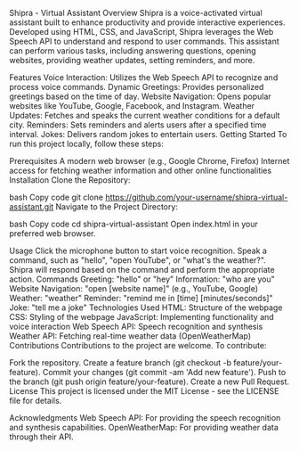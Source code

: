 Shipra - Virtual Assistant
Overview
Shipra is a voice-activated virtual assistant built to enhance productivity and provide interactive experiences. Developed using HTML, CSS, and JavaScript, Shipra leverages the Web Speech API to understand and respond to user commands. This assistant can perform various tasks, including answering questions, opening websites, providing weather updates, setting reminders, and more.

Features
Voice Interaction: Utilizes the Web Speech API to recognize and process voice commands.
Dynamic Greetings: Provides personalized greetings based on the time of day.
Website Navigation: Opens popular websites like YouTube, Google, Facebook, and Instagram.
Weather Updates: Fetches and speaks the current weather conditions for a default city.
Reminders: Sets reminders and alerts users after a specified time interval.
Jokes: Delivers random jokes to entertain users.
Getting Started
To run this project locally, follow these steps:

Prerequisites
A modern web browser (e.g., Google Chrome, Firefox)
Internet access for fetching weather information and other online functionalities
Installation
Clone the Repository:

bash
Copy code
git clone https://github.com/your-username/shipra-virtual-assistant.git
Navigate to the Project Directory:

bash
Copy code
cd shipra-virtual-assistant
Open index.html in your preferred web browser.

Usage
Click the microphone button to start voice recognition.
Speak a command, such as "hello", "open YouTube", or "what's the weather?".
Shipra will respond based on the command and perform the appropriate action.
Commands
Greeting: "hello" or "hey"
Information: "who are you"
Website Navigation: "open [website name]" (e.g., YouTube, Google)
Weather: "weather"
Reminder: "remind me in [time] [minutes/seconds]"
Joke: "tell me a joke"
Technologies Used
HTML: Structure of the webpage
CSS: Styling of the webpage
JavaScript: Implementing functionality and voice interaction
Web Speech API: Speech recognition and synthesis
Weather API: Fetching real-time weather data (OpenWeatherMap)
Contributions
Contributions to the project are welcome. To contribute:

Fork the repository.
Create a feature branch (git checkout -b feature/your-feature).
Commit your changes (git commit -am 'Add new feature').
Push to the branch (git push origin feature/your-feature).
Create a new Pull Request.
License
This project is licensed under the MIT License - see the LICENSE file for details.

Acknowledgments
Web Speech API: For providing the speech recognition and synthesis capabilities.
OpenWeatherMap: For providing weather data through their API.
